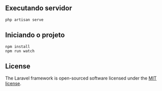 ## Executando servidor

```
php artisan serve
```

## Iniciando o projeto

```
npm install
npm run watch
```

## License

The Laravel framework is open-sourced software licensed under the [MIT license](https://opensource.org/licenses/MIT).
